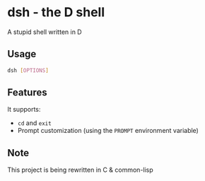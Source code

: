 # dsh - the D shell
A stupid shell written in D


## Usage
```sh
dsh [OPTIONS]
```

## Features

It supports:

- `cd` and `exit`
- Prompt customization (using the `PROMPT` environment variable)

## Note
This project is being rewritten in C & common-lisp
